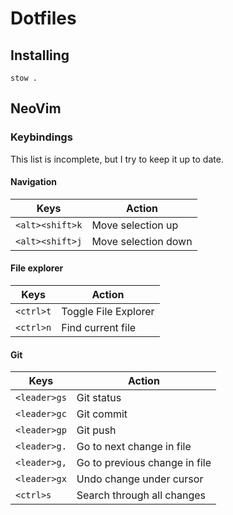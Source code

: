 # Dotfiles

## Installing

```
stow .
```

## NeoVim

### Keybindings

This list is incomplete, but I try to keep it up to date.

#### **Navigation**

| Keys            | Action              |
| --------------- | ------------------- |
| `<alt><shift>k` | Move selection up   |
| `<alt><shift>j` | Move selection down |

#### **File explorer**

| Keys      | Action               |
| --------- | -------------------- |
| `<ctrl>t` | Toggle File Explorer |
| `<ctrl>n` | Find current file    |

#### **Git**

| Keys         | Action                        |
| ------------ | ----------------------------- |
| `<leader>gs` | Git status                    |
| `<leader>gc` | Git commit                    |
| `<leader>gp` | Git push                      |
| `<leader>g.` | Go to next change in file     |
| `<leader>g,` | Go to previous change in file |
| `<leader>gx` | Undo change under cursor      |
| `<ctrl>s`    | Search through all changes    |
